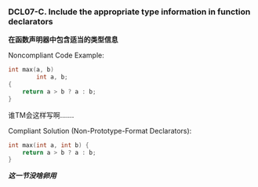 ### DCL07-C. Include the appropriate type information in function declarators

**在函数声明器中包含适当的类型信息**

Noncompliant Code Example:

```C
int max(a, b)
        int a, b;
{
    return a > b ? a : b;
}
```

谁TM会这样写啊.......

Compliant Solution (Non-Prototype-Format Declarators):

```C
int max(int a, int b) {
    return a > b ? a : b;
}
```

***这一节没啥卵用***




  

